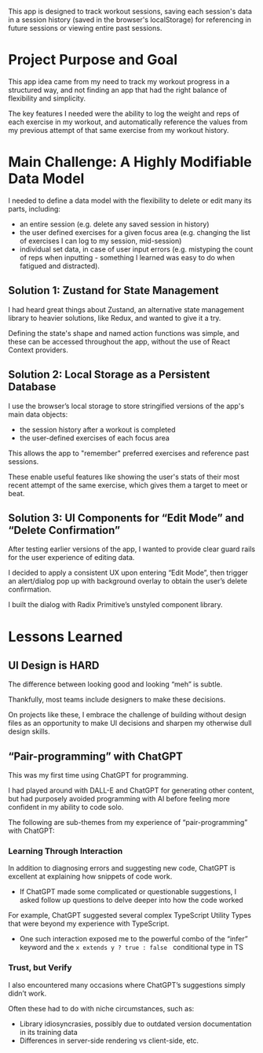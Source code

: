 This app is designed to track workout sessions, saving each session's data in a session history (saved in the browser's localStorage) for referencing in future sessions or viewing entire past sessions.


# Project Purpose and Goal

This app idea came from my need to track my workout progress in a structured way, and not finding an app that had the right balance of flexibility and simplicity.

The key features I needed were the ability to log the weight and reps of each exercise in my workout, and automatically reference the values from my previous attempt of that same exercise from my workout history.

# Main Challenge: A Highly Modifiable Data Model

I needed to define a data model with the flexibility to delete or edit many its parts, including:

- an entire session (e.g. delete any saved session in history)
- the user defined exercises for a given focus area (e.g. changing the list of exercises I can log to my session, mid-session)
- individual set data, in case of user input errors (e.g. mistyping the count of reps when inputting - something I learned was easy to do when fatigued and distracted).

## Solution 1: Zustand for State Management

I had heard great things about Zustand, an alternative state management library to heavier solutions, like Redux, and wanted to give it a try.

Defining the state's shape and named action functions was simple, and these can be accessed throughout the app, without the use of React Context providers.

## Solution 2: Local Storage as a Persistent Database

I use the browser’s local storage to store stringified versions of the app's main data objects: 
- the session history after a workout is completed
- the user-defined exercises of each focus area

This allows the app to "remember" preferred exercises and reference past sessions. 

These enable useful features like showing the user's stats of their most recent attempt of the same exercise, which gives them a target to meet or beat.

## Solution 3: UI Components for “Edit Mode” and “Delete Confirmation”

After testing earlier versions of the app, I wanted to provide clear guard rails for the user experience of editing data.

I decided to apply a consistent UX upon entering “Edit Mode”, then trigger an alert/dialog pop up with background overlay to obtain the user’s delete confirmation. 

I built the dialog with Radix Primitive’s unstyled component library.

# Lessons Learned

## UI Design is **HARD**

The difference between looking good and looking “meh” is subtle.

Thankfully, most teams include designers to make these decisions. 

On projects like these, I embrace the challenge of building without design files as an opportunity to make UI decisions and sharpen my otherwise dull design skills.

## “Pair-programming” with ChatGPT

This was my first time using ChatGPT for programming. 

I had played around with DALL-E and ChatGPT for generating other content, but had purposely avoided programming with AI before feeling more confident in my ability to code solo.

The following are sub-themes from my experience of “pair-programming” with ChatGPT:

### Learning Through Interaction

In addition to diagnosing errors and suggesting new code, ChatGPT is excellent at explaining how snippets of code work.

- If ChatGPT made some complicated or questionable suggestions, I asked follow up questions to delve deeper into how the code worked

For example, ChatGPT suggested several complex TypeScript Utility Types that were beyond my experience with TypeScript. 
- One such interaction exposed me to the powerful combo of the “infer” keyword and the `x extends y ? true : false` &nbsp; conditional type in TS

### Trust, but Verify

I also encountered many occasions where ChatGPT’s suggestions simply didn’t work. 

Often these had to do with niche circumstances, such as:
- Library idiosyncrasies, possibly due to outdated version documentation in its training data
- Differences in server-side rendering vs client-side, etc.


